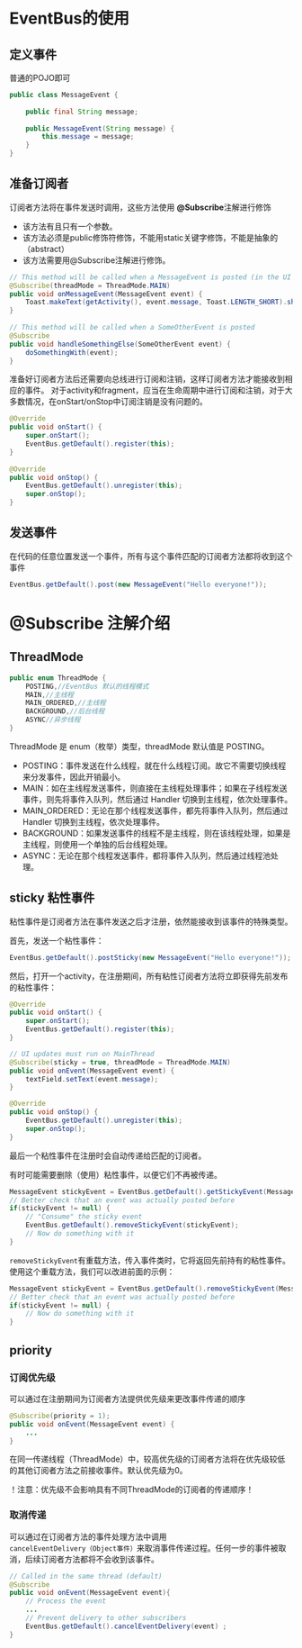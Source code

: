 # EventBus的使用

## 定义事件
普通的POJO即可
```java
public class MessageEvent {
 
    public final String message;
 
    public MessageEvent(String message) {
        this.message = message;
    }
}
```
## 准备订阅者

  订阅者方法将在事件发送时调用，这些方法使用 **@Subscribe**注解进行修饰

  - 该方法有且只有一个参数。
  - 该方法必须是public修饰符修饰，不能用static关键字修饰，不能是抽象的（abstract）
  - 该方法需要用@Subscribe注解进行修饰。

```java
// This method will be called when a MessageEvent is posted (in the UI thread for Toast)
@Subscribe(threadMode = ThreadMode.MAIN)
public void onMessageEvent(MessageEvent event) {
    Toast.makeText(getActivity(), event.message, Toast.LENGTH_SHORT).show();
}
 
// This method will be called when a SomeOtherEvent is posted
@Subscribe
public void handleSomethingElse(SomeOtherEvent event) {
    doSomethingWith(event);
}
```
准备好订阅者方法后还需要向总线进行订阅和注销，这样订阅者方法才能接收到相应的事件。
对于activity和fragment，应当在生命周期中进行订阅和注销，对于大多数情况，在onStart/onStop中订阅注销是没有问题的。
```java
@Override
public void onStart() {
    super.onStart();
    EventBus.getDefault().register(this);
}
 
@Override
public void onStop() {
    EventBus.getDefault().unregister(this);
    super.onStop();
}
```
## 发送事件
在代码的任意位置发送一个事件，所有与这个事件匹配的订阅者方法都将收到这个事件
```java
EventBus.getDefault().post(new MessageEvent("Hello everyone!"));
```

# @Subscribe 注解介绍

## ThreadMode
```java
public enum ThreadMode {
    POSTING,//EventBus 默认的线程模式
    MAIN,//主线程
    MAIN_ORDERED,//主线程
    BACKGROUND,//后台线程
    ASYNC//异步线程
}
```
ThreadMode 是 enum（枚举）类型，threadMode 默认值是 POSTING。
- POSTING：事件发送在什么线程，就在什么线程订阅。故它不需要切换线程来分发事件，因此开销最小。
- MAIN：如在主线程发送事件，则直接在主线程处理事件；如果在子线程发送事件，则先将事件入队列，然后通过 Handler 切换到主线程，依次处理事件。
- MAIN_ORDERED：无论在那个线程发送事件，都先将事件入队列，然后通过 Handler 切换到主线程，依次处理事件。
- BACKGROUND：如果发送事件的线程不是主线程，则在该线程处理，如果是主线程，则使用一个单独的后台线程处理。
- ASYNC：无论在那个线程发送事件，都将事件入队列，然后通过线程池处理。

## sticky 粘性事件

粘性事件是订阅者方法在事件发送之后才注册，依然能接收到该事件的特殊类型。

首先，发送一个粘性事件：
```java
EventBus.getDefault().postSticky(new MessageEvent("Hello everyone!"));
```
然后，打开一个activity，在注册期间，所有粘性订阅者方法将立即获得先前发布的粘性事件：
```java
@Override
public void onStart() {
    super.onStart();
    EventBus.getDefault().register(this);
}

// UI updates must run on MainThread
@Subscribe(sticky = true, threadMode = ThreadMode.MAIN)
public void onEvent(MessageEvent event) {   
    textField.setText(event.message);
}

@Override
public void onStop() {
    EventBus.getDefault().unregister(this);    
    super.onStop();
}
```
最后一个粘性事件在注册时会自动传递给匹配的订阅者。

有时可能需要删除（使用）粘性事件，以便它们不再被传递。
```java
MessageEvent stickyEvent = EventBus.getDefault().getStickyEvent(MessageEvent.class);
// Better check that an event was actually posted before
if(stickyEvent != null) {
    // "Consume" the sticky event
    EventBus.getDefault().removeStickyEvent(stickyEvent);
    // Now do something with it
}
```

`removeStickyEvent`有重载方法，传入事件类时，它将返回先前持有的粘性事件。使用这个重载方法，我们可以改进前面的示例：
```java
MessageEvent stickyEvent = EventBus.getDefault().removeStickyEvent(MessageEvent.class);
// Better check that an event was actually posted before
if(stickyEvent != null) {
    // Now do something with it
}
```

## priority 

### 订阅优先级
可以通过在注册期间为订阅者方法提供优先级来更改事件传递的顺序
```java
@Subscribe(priority = 1);
public void onEvent(MessageEvent event) {
    ...
}
```
在同一传递线程（ThreadMode）中，较高优先级的订阅者方法将在优先级较低的其他订阅者方法之前接收事件。默认优先级为0。

！注意：优先级不会影响具有不同ThreadMode的订阅者的传递顺序！

### 取消传递
可以通过在订阅者方法的事件处理方法中调用`cancelEventDelivery（Object事件）`来取消事件传递过程。任何一步的事件被取消，后续订阅者方法都将不会收到该事件。
```java
// Called in the same thread (default)
@Subscribe
public void onEvent(MessageEvent event){
    // Process the event
    ...
    // Prevent delivery to other subscribers
    EventBus.getDefault().cancelEventDelivery(event) ;
}
```



